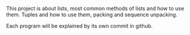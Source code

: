 This project is about lists, most common methods of lists and how to use them. Tuples and how to use them, packing and sequence unpacking. 

Each program will be explained by its own commit in github.
